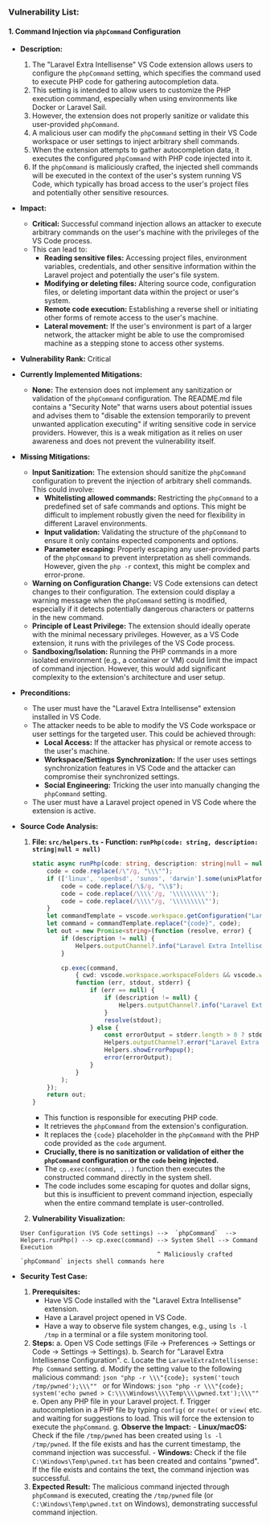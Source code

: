 ### Vulnerability List:

#### 1. Command Injection via `phpCommand` Configuration

- **Description:**
    1. The "Laravel Extra Intellisense" VS Code extension allows users to configure the `phpCommand` setting, which specifies the command used to execute PHP code for gathering autocompletion data.
    2. This setting is intended to allow users to customize the PHP execution command, especially when using environments like Docker or Laravel Sail.
    3. However, the extension does not properly sanitize or validate this user-provided `phpCommand`.
    4. A malicious user can modify the `phpCommand` setting in their VS Code workspace or user settings to inject arbitrary shell commands.
    5. When the extension attempts to gather autocompletion data, it executes the configured `phpCommand` with PHP code injected into it.
    6. If the `phpCommand` is maliciously crafted, the injected shell commands will be executed in the context of the user's system running VS Code, which typically has broad access to the user's project files and potentially other sensitive resources.

- **Impact:**
    - **Critical:**  Successful command injection allows an attacker to execute arbitrary commands on the user's machine with the privileges of the VS Code process.
    - This can lead to:
        - **Reading sensitive files:** Accessing project files, environment variables, credentials, and other sensitive information within the Laravel project and potentially the user's file system.
        - **Modifying or deleting files:** Altering source code, configuration files, or deleting important data within the project or user's system.
        - **Remote code execution:** Establishing a reverse shell or initiating other forms of remote access to the user's machine.
        - **Lateral movement:**  If the user's environment is part of a larger network, the attacker might be able to use the compromised machine as a stepping stone to access other systems.

- **Vulnerability Rank:** Critical

- **Currently Implemented Mitigations:**
    - **None:** The extension does not implement any sanitization or validation of the `phpCommand` configuration. The README.md file contains a "Security Note" that warns users about potential issues and advises them to "disable the extension temporarily to prevent unwanted application executing" if writing sensitive code in service providers. However, this is a weak mitigation as it relies on user awareness and does not prevent the vulnerability itself.

- **Missing Mitigations:**
    - **Input Sanitization:** The extension should sanitize the `phpCommand` configuration to prevent the injection of arbitrary shell commands. This could involve:
        - **Whitelisting allowed commands:** Restricting the `phpCommand` to a predefined set of safe commands and options. This might be difficult to implement robustly given the need for flexibility in different Laravel environments.
        - **Input validation:** Validating the structure of the `phpCommand` to ensure it only contains expected components and options.
        - **Parameter escaping:** Properly escaping any user-provided parts of the `phpCommand` to prevent interpretation as shell commands. However, given the `php -r` context, this might be complex and error-prone.
    - **Warning on Configuration Change:** VS Code extensions can detect changes to their configuration. The extension could display a warning message when the `phpCommand` setting is modified, especially if it detects potentially dangerous characters or patterns in the new command.
    - **Principle of Least Privilege:** The extension should ideally operate with the minimal necessary privileges. However, as a VS Code extension, it runs with the privileges of the VS Code process.
    - **Sandboxing/Isolation:** Running the PHP commands in a more isolated environment (e.g., a container or VM) could limit the impact of command injection. However, this would add significant complexity to the extension's architecture and user setup.

- **Preconditions:**
    - The user must have the "Laravel Extra Intellisense" extension installed in VS Code.
    - The attacker needs to be able to modify the VS Code workspace or user settings for the targeted user. This could be achieved through:
        - **Local Access:** If the attacker has physical or remote access to the user's machine.
        - **Workspace/Settings Synchronization:** If the user uses settings synchronization features in VS Code and the attacker can compromise their synchronized settings.
        - **Social Engineering:** Tricking the user into manually changing the `phpCommand` setting.
    - The user must have a Laravel project opened in VS Code where the extension is active.

- **Source Code Analysis:**
    1. **File: `src/helpers.ts` - Function: `runPhp(code: string, description: string|null = null)`**
        ```typescript
        static async runPhp(code: string, description: string|null = null) : Promise<string> {
            code = code.replace(/\"/g, "\\\"");
            if (['linux', 'openbsd', 'sunos', 'darwin'].some(unixPlatforms => os.platform().includes(unixPlatforms))) {
                code = code.replace(/\$/g, "\\$");
                code = code.replace(/\\\\'/g, '\\\\\\\\\'');
                code = code.replace(/\\\\"/g, '\\\\\\\\\"');
            }
            let commandTemplate = vscode.workspace.getConfiguration("LaravelExtraIntellisense").get<string>('phpCommand') ?? "php -r \"{code}\"";
            let command = commandTemplate.replace("{code}", code);
            let out = new Promise<string>(function (resolve, error) {
                if (description != null) {
                    Helpers.outputChannel?.info("Laravel Extra Intellisense command started: " + description);
                }

                cp.exec(command,
                    { cwd: vscode.workspace.workspaceFolders && vscode.workspace.workspaceFolders.length > 0 ? vscode.workspace.workspaceFolders[0].uri.fsPath : undefined },
                    function (err, stdout, stderr) {
                        if (err == null) {
                            if (description != null) {
                                Helpers.outputChannel?.info("Laravel Extra Intellisense Resolved: " + description);
                            }
                            resolve(stdout);
                        } else {
                            const errorOutput = stderr.length > 0 ? stderr : stdout;
                            Helpers.outputChannel?.error("Laravel Extra Intellisense Error:\n " + (description ?? '') + '\n\n' + errorOutput);
                            Helpers.showErrorPopup();
                            error(errorOutput);
                        }
                    }
                );
            });
            return out;
        }
        ```
        - This function is responsible for executing PHP code.
        - It retrieves the `phpCommand` from the extension's configuration.
        - It replaces the `{code}` placeholder in the `phpCommand` with the PHP code provided as the `code` argument.
        - **Crucially, there is no sanitization or validation of either the `phpCommand` configuration or the `code` being injected.**
        - The `cp.exec(command, ...)` function then executes the constructed command directly in the system shell.
        - The code includes some escaping for quotes and dollar signs, but this is insufficient to prevent command injection, especially when the entire command template is user-controlled.

    2. **Vulnerability Visualization:**

    ```
    User Configuration (VS Code settings) -->  `phpCommand`  --> Helpers.runPhp() --> cp.exec(command) --> System Shell --> Command Execution
                                          ^ Maliciously crafted `phpCommand` injects shell commands here
    ```

- **Security Test Case:**
    1. **Prerequisites:**
        - Have VS Code installed with the "Laravel Extra Intellisense" extension.
        - Have a Laravel project opened in VS Code.
        - Have a way to observe file system changes, e.g., using `ls -l /tmp` in a terminal or a file system monitoring tool.
    2. **Steps:**
        a. Open VS Code settings (File -> Preferences -> Settings or Code -> Settings -> Settings).
        b. Search for "Laravel Extra Intellisense Configuration".
        c. Locate the `LaravelExtraIntellisense: Php Command` setting.
        d. Modify the setting value to the following malicious command:
           ```json
           "php -r \\\"{code}; system('touch /tmp/pwned');\\\""
           ```
           or for Windows:
           ```json
           "php -r \\\"{code}; system('echo pwned > C:\\\\Windows\\\\Temp\\\\pwned.txt');\\\""
           ```
        e. Open any PHP file in your Laravel project.
        f. Trigger autocompletion in a PHP file by typing `config(` or `route(` or `view(` etc. and waiting for suggestions to load. This will force the extension to execute the `phpCommand`.
        g. **Observe the Impact:**
            - **Linux/macOS:** Check if the file `/tmp/pwned` has been created using `ls -l /tmp/pwned`. If the file exists and has the current timestamp, the command injection was successful.
            - **Windows:** Check if the file `C:\Windows\Temp\pwned.txt` has been created and contains "pwned". If the file exists and contains the text, the command injection was successful.
    3. **Expected Result:** The malicious command injected through `phpCommand` is executed, creating the `/tmp/pwned` file (or `C:\Windows\Temp\pwned.txt` on Windows), demonstrating successful command injection.
